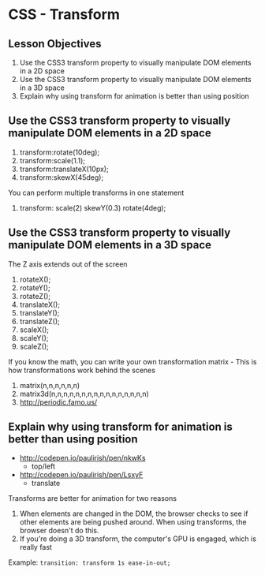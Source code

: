 # CSS - Transform

## Lesson Objectives

1. Use the CSS3 transform property to visually manipulate DOM elements in a 2D space
1. Use the CSS3 transform property to visually manipulate DOM elements in a 3D space
1. Explain why using transform for animation is better than using position

## Use the CSS3 transform property to visually manipulate DOM elements in a 2D space

1. transform:rotate(10deg);
1. transform:scale(1.1);
1. transform:translateX(10px);
1. transform:skewX(45deg);

You can perform multiple transforms in one statement

1. transform: scale(2) skewY(0.3) rotate(4deg);

## Use the CSS3 transform property to visually manipulate DOM elements in a 3D space

The Z axis extends out of the screen

1. rotateX();
1. rotateY();
1. rotateZ();
1. translateX();
1. translateY();
1. translateZ();
1. scaleX();
1. scaleY();
1. scaleZ();

If you know the math, you can write your own transformation matrix
	- This is how transformations work behind the scenes

1. matrix(n,n,n,n,n,n)
1. matrix3d(n,n,n,n,n,n,n,n,n,n,n,n,n,n,n,n)
1. http://periodic.famo.us/

## Explain why using transform for animation is better than using position

- http://codepen.io/paulirish/pen/nkwKs
	- top/left
- http://codepen.io/paulirish/pen/LsxyF
	- translate

Transforms are better for animation for two reasons

1. When elements are changed in the DOM, the browser checks to see if other elements are being pushed around.  When using transforms, the browser doesn't do this.
1. If you're doing a 3D transform, the computer's GPU is engaged, which is really fast

Example: `transition: transform 1s ease-in-out;`